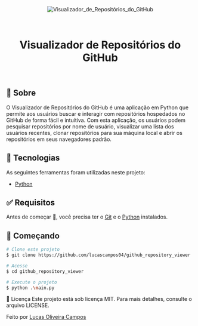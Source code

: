 <div align="center" id="top"> 
  <img src="./.github/app.gif" alt="Visualizador_de_Repositórios_do_GitHub" />

  &#xa0;

  <!-- <a href="https://github_repository_viewer.netlify.app">Demo</a> -->
</div>

<h1 align="center">Visualizador de Repositórios do GitHub</h1>
<!-- <h4 align="center"> 
	🚧  Visualizador_de_Repositórios_do_GitHub 🚀 Em construção...  🚧
</h4> 

<hr> -->


<br>

## :dart: Sobre ##
O Visualizador de Repositórios do GitHub é uma aplicação em Python que permite aos usuários buscar e interagir com repositórios hospedados no GitHub de forma fácil e intuitiva. Com esta aplicação, os usuários podem pesquisar repositórios por nome de usuário, visualizar uma lista dos usuários recentes, clonar repositórios para sua máquina local e abrir os repositórios em seus navegadores padrão.

## :rocket: Tecnologias ##

As seguintes ferramentas foram utilizadas neste projeto:

- [Python](https://expo.org/)

## :white_check_mark: Requisitos ##

Antes de começar :checkered_flag:, você precisa ter o [Git](https://git-scm.com) e o [Python](https://python.org/) instalados.

## :checkered_flag: Começando ##

```bash
# Clone este projeto
$ git clone https://github.com/lucascampos04/github_repository_viewer

# Acesse
$ cd github_repository_viewer

# Execute o projeto
$ python .\main.py

```
:memo: Licença
Este projeto está sob licença MIT. Para mais detalhes, consulte o arquivo LICENSE.

Feito por <a href="https://github.com/lucascampos04" target="_blank">Lucas Oliveira Campos</a>